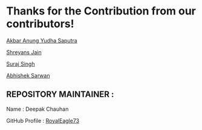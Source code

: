 # Thanks for the Contribution from our contributors!

[Akbar Anung Yudha Saputra](https://github.com/akbarsaputrait)

[Shreyans Jain](https://github.com/Shreyans13)

[Suraj Singh](https://github.com/suraj7086)

[Abhishek Sarwan](https://github.com/abhisheksarwan)


## REPOSITORY MAINTAINER :
Name : Deepak Chauhan

GitHub Profile : [RoyalEagle73](https://GitHub.com/royaleagle73)
